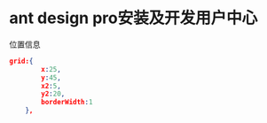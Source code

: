 
# ant design pro安装及开发用户中心


位置信息
```json
grid:{
		x:25,
		y:45,
		x2:5,
		y2:20,
		borderWidth:1
	},
```